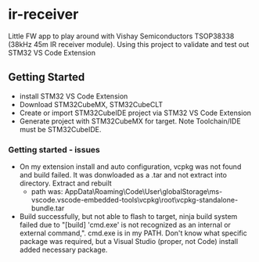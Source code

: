 # ir-receiver
Little FW app to play around with Vishay Semiconductors TSOP38338 (38kHz 45m IR receiver module). Using this project to validate and test out STM32 VS Code Extension


## Getting Started 
 - install STM32 VS Code Extension
 - Download STM32CubeMX, STM32CubeCLT
 - Create or import STM32CubeIDE project via STM32 VS Code Extension
 - Generate project with STM32CubeMX for target. Note Toolchain/IDE must be STM32CubeIDE.

### Getting started - issues
 - On my extension install and auto configuration, vcpkg was not found and build failed. It was donwloaded as a .tar and not extract into directory. Extract and rebuilt
   - path was: AppData\Roaming\Code\User\globalStorage\ms-vscode.vscode-embedded-tools\vcpkg\root\vcpkg-standalone-bundle.tar
 - Build successfully, but not able to flash to target, ninja build system failed due to "[build] 'cmd.exe' is not recognized as an internal or external command,". cmd.exe is in my PATH. Don't know what specific package was required, but a Visual Studio (proper, not Code) install added necessary package.